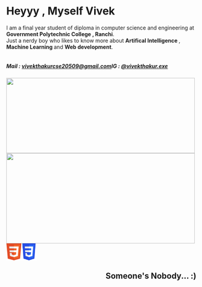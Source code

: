 <h1>Heyyy ,  Myself Vivek</h1> 
<p>I am a final year student of diploma in computer science and engineering at <b>Government Polytechnic College , Ranchi</b>.         
<br>Just a  nerdy boy who likes to know more about <b> Artifical Intelligence </b>,<b> Machine Learning </b> and <b>Web development</b>.</p>

<div style="display:flex">
      <h5> Mail : <a href="mailto: vivekthakurcse20509@gmail.com"> vivekthakurcse20509@gmail.com</a></h5>
      <h5> IG : <a href="https://www.instagram.com/vivekthakur.exe/">@vivekthakur.exe</a></h5>
</div>

<div style="display:flex;width:100%;height:200">
     <img height="200px" width="500" src="https://github-readme-stats.vercel.app/api/?username=vivekthakurcse&count_public=true&theme=transparent&showicons=true&layout=compact">
</div>
<div style="display:flex;width:100%;height:200">
     <img height="240px" width="500px" src="https://github-readme-stats.vercel.app/api/top-langs/?username=vivekthakurcse&layout=compact&langs_count=5&theme=transparent&hide=c++">
</div>

<div style="display:flex">
      <img src="./Icons/HTML.png" height="45px" width="40px">
      <img src="./Icons/CSS.png" height="45px" width="40px">
</div>
<h2 align="right">Someone's Nobody... :)</h2>

